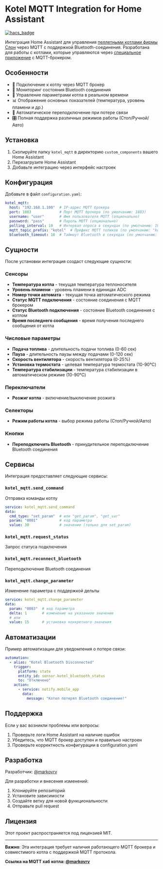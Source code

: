 # Kotel MQTT Integration for Home Assistant

[![hacs_badge](https://img.shields.io/badge/HACS-Custom-orange.svg)](https://github.com/hacs/integration)

Интеграция Home Assistant для управления [пеллетными котлами фирмы Слон](https://www.slonkirov.ru/) через MQTT с поддержкой Bluetooth-соединения. Разработана для работы с котлами, которые управляются через [специальное приложение](https://github.com/markovrv/kotel_mqtt_service) с MQTT-брокером.

## Особенности

- 📡 Подключение к котлу через MQTT брокер
- 📱 Мониторинг состояния Bluetooth соединения
- 🔧 Управление параметрами котла в реальном времени
- 📊 Отображение основных показателей (температура, уровень пламени и др.)
- 🔄 Автоматическое переподключение при потере связи
- 🎛️ Полная поддержка различных режимов работы (Стоп/Ручной/Авто)

## Установка

1. Скопируйте папку `kotel_mqtt` в директорию `custom_components` вашего Home Assistant
2. Перезагрузите Home Assistant
3. Добавьте интеграцию через интерфейс настроек

## Конфигурация

Добавьте в файл `configuration.yaml`:

```yaml
kotel_mqtt:
  host: "192.168.1.100"  # IP-адрес MQTT брокера
  port: 1883             # Порт MQTT брокера (по умолчанию: 1883)
  username: "user"       # Имя пользователя MQTT (опционально)
  password: "pass"       # Пароль MQTT (опционально)
  polling_interval: 10   # Интервал опроса в секундах (по умолчанию: 10)
  mqtt_topic_prefix: "kotel"  # Префикс MQTT топиков (по умолчанию: "kotel")
  bluetooth_timeout: 10  # Таймаут Bluetooth в секундах (по умолчанию: 10)
```

## Сущности

После установки интеграция создаст следующие сущности:

### Сенсоры
- **Температура котла** - текущая температура теплоносителя
- **Уровень пламени** - уровень пламени в единицах ADC
- **Номер точки автомата** - текущая точка автоматического режима
- **Статус MQTT подключения** - состояние соединения с MQTT брокером
- **Статус Bluetooth подключения** - состояние Bluetooth соединения с котлом
- **Время последнего сообщения** - время получения последнего сообщения от котла

### Числовые параметры
- **Подача топлива** - длительность подачи топлива (0-60 сек)
- **Пауза** - длительность паузы между подачами (0-120 сек)
- **Скорость вентилятора** - скорость вентилятора (0-25%)
- **Установка термостата** - целевая температура термостата (10-90°C)
- **Температура стабилизации** - температура стабилизации в автоматическом режиме (10-90°C)

### Переключатели
- **Розжиг котла** - включение/выключение розжига

### Селекторы
- **Режим работы котла** - выбор режима работы (Стоп/Ручной/Авто)

### Кнопки
- **Переподключить Bluetooth** - принудительное переподключение Bluetooth соединения

## Сервисы

Интеграция предоставляет следующие сервисы:

### `kotel_mqtt.send_command`
Отправка команды котлу

```yaml
service: kotel_mqtt.send_command
data:
  cmd_type: "set_param"  # или "get_param", "get_var"
  param: "0001"          # код параметра
  value: 30              # значение (только для set_param)
```

### `kotel_mqtt.request_status`
Запрос статуса подключения

### `kotel_mqtt.reconnect_bluetooth`
Переподключение Bluetooth соединения

### `kotel_mqtt.change_parameter`
Изменение параметра с поддержкой дельты

```yaml
service: kotel_mqtt.change_parameter
data:
  param: "0003"  # код параметра
  delta: 1       # изменение на указанное значение
  # или
  value: 15      # установка конкретного значения
```

## Автоматизации

Пример автоматизации для уведомления о потере связи:

```yaml
automation:
  - alias: "Kotel Bluetooth Disconnected"
    trigger:
      platform: state
      entity_id: sensor.kotel_bluetooth_status
      to: "Отключено"
    action:
      - service: notify.mobile_app
        data:
          message: "Котел потерял Bluetooth соединение!"
```

## Поддержка

Если у вас возникли проблемы или вопросы:
1. Проверьте логи Home Assistant на наличие ошибок
2. Убедитесь, что MQTT брокер доступен и правильно настроен
3. Проверьте корректность конфигурации в configuration.yaml

## Разработка

Разработчик: [@markovrv](https://github.com/markovrv)

Для разработки и внесения изменений:
1. Клонируйте репозиторий
2. Установите зависимости
3. Создайте ветку для новой функциональности
4. Отправьте pull request

## Лицензия

Этот проект распространяется под лицензией MIT.

---

**Важно**: Эта интеграция требует наличия работающего MQTT брокера и совместимого котла с поддержкой MQTT протокола.

**Ссылка на MQTT хаб котла: [@markovrv](https://github.com/markovrv/kotel_mqtt_service)**
